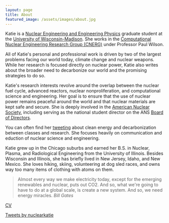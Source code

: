 ```yaml
---
layout: page
title: About
featured_image: /assets/images/about.jpg
---
```


Katie is a [Nuclear Engineering and Engineering Physics](https://www.engr.wisc.edu/department/engineering-physics/) graduate student at the [University of Wisconsin-Madison](https://www.wisc.edu). She works in the <a href="https://cnerg.github.io">Computational Nuclear Engineering Research Group (CNERG)</a> under Professor Paul Wilson.

All of Katie's personal and professional work is driven by two of the largest problems facing our world today, climate change and nuclear weapons. While her research is focused directly on nuclear power, Katie also writes about the broader need to decarbonize our world and the promising strategies to do so.

Katie's research interests revolve around the overlap between the nuclear fuel cycle, advanced reactors, nuclear nonproliferation, and computational science and engineering. Her goal is to ensure that the use of nuclear power remains peaceful around the world and that nuclear materials are kept safe and secure. She is deeply involved in the <a href="https://ans.org">American Nuclear Society</a>, including serving as the national student director on the ANS [Board of Directors](http://www.ans.org/about/board/).

You can often find her <a href="https://twitter.com/nuclearkatie">tweeting</a> about clean energy and decarbonization between classes and research. She focuses heavily on communication and eduction of nuclear science and engineering.

<!--She is also interested in design and implementation of new reactors, including Small Modular Reactors. -->


Katie grew up in the Chicago suburbs and earned her B.S. in Nuclear, Plasma, and Radiological Engineering from the University of Illinois. Besides Wisconsin and Illinois, she has briefly lived in New Jersey, Idaho, and New Mexico. She loves hiking, skiing, volunteering at dog sled races, and owns way too many items of clothing with atoms on them.

>Almost every way we make electricity today, except for the emerging renewables and nuclear, puts out CO2. And so, what we're going to have to do at a global scale, is create a new system. And so, we need energy miracles. <cite>Bill Gates</cite>


<!--- Daniel Bennett is a senior developer from Vilnius, Lithuania. After graduating from The College with a degree in **Computer Science**, he worked for three small web shops where he honed his development skills and love for JavaScript.

His work has been recognized by Communication Arts, IBM, How, ID, IdN, AIGA, Effie, Archive, Graphis, AdFed and Rockport. **Net** magazine named him a person to watch in 2018. --->



<!--- As a hobby, Daniel authors the most influential JavaScript blog in Lithuania with over 100,000 page views a month. He lives in Vilnius with his beautiful wife, two boys and one girl.

*Thank You for reading!* --->

<a href="/katie_mummah_cv.pdf" class="button">CV</a>

<!--- <a href="https://twitter.com/intent/tweet?button_hashtag=nuclearkatie&ref_src=twsrc%5Etfw" class="twitter-hashtag-button" data-show-count="false">Tweet #nuclearkatie</a><script async src="https://platform.twitter.com/widgets.js" charset="utf-8"></script> --->

<a class="twitter-timeline" data-theme="light" href="https://twitter.com/nuclearkatie?ref_src=twsrc%5Etfw">Tweets by nuclearkatie</a> <script async src="https://platform.twitter.com/widgets.js" charset="utf-8"></script>
